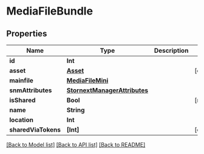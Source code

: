 # MediaFileBundle

## Properties

Name | Type | Description | Notes
------------ | ------------- | ------------- | -------------
**id** | **Int** |  | 
**asset** | [**Asset**](Asset.md) |  | [optional] 
**mainfile** | [**MediaFileMini**](MediaFileMini.md) |  | 
**snmAttributes** | [**StornextManagerAttributes**](StornextManagerAttributes.md) |  | 
**isShared** | **Bool** |  | [readonly] 
**name** | **String** |  | 
**location** | **Int** |  | 
**sharedViaTokens** | **[Int]** |  | [optional] 

[[Back to Model list]](../#documentation-for-models) [[Back to API list]](../#documentation-for-api-endpoints) [[Back to README]](../)


